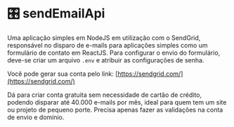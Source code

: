 # 🎛 sendEmailApi
Uma aplicação simples em NodeJS em utilização com o SendGrid, responsável no disparo de e-mails para aplicações simples como um formulário de contato em ReactJS.
Para configurar o envio do formulário, deve-se criar um arquivo <code>.env</code> e atribuir as configurações de senha.

Você pode gerar sua conta pelo link:
[https://sendgrid.com/](https://sendgrid.com/)

Dá para criar conta gratuita sem necessidade de cartão de crédito, podendo disparar até 40.000 e-mails por mês, ideal para quem tem um site ou projeto de pequeno porte.
Precisa apenas fazer as validações na conta de envio e domínio.
